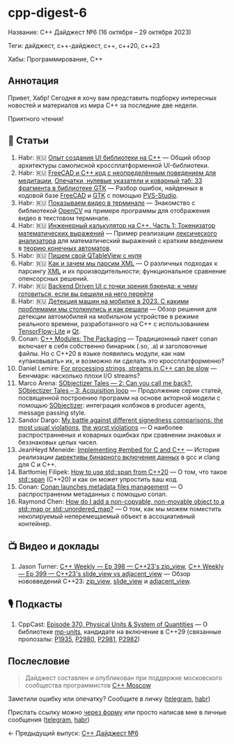 # cpp-digest-6

Название: C++ Дайджест №6 (16 октября – 29 октября 2023) 

Теги: дайджест, c++-дайджест, c++, c++20, c++23

Хабы: Программирование, C++

## Аннотация

Привет, Хабр! Сегодня я хочу вам представить подборку интересных новостей и материалов из мира C++ за последние две недели.

Приятного чтения!

## 📝 Статьи

1. Habr: 🇷🇺 [Опыт создания UI библиотеки на C++](https://habr.com/ru/articles/768336/) — Общий обзор архитектуры самописной кроссплатформенной UI-библиотеки.
2. Habr: 🇷🇺 [FreeCAD и C++ код с неопределённым поведением для медитации](https://habr.com/ru/companies/pvs-studio/articles/768388/), [Опечатки, нулевые указатели и коварный таб: 33 фрагмента в библиотеке GTK](https://habr.com/ru/companies/pvs-studio/articles/770050/) — Разбор ошибок, найденных в кодовой базе [FreeCAD](https://github.com/FreeCAD/FreeCAD) и [GTK](https://github.com/GNOME/gtk) с помощью [PVS-Studio](https://pvs-studio.com/en/pvs-studio/).
3. Habr: 🇷🇺 [Показываем видео в терминале](https://habr.com/ru/articles/768456/) — Знакомство с библиотекой [OpenCV](https://opencv.org/) на примере программы для отображения видео в текстовом терминале.
4. Habr: 🇷🇺 [Инженерный калькулятор на C++. Часть 1: Токенизатор математических выражений](https://habr.com/ru/articles/769812/) — Пример реализации [лексического анализатора](https://w.wiki/7ye5) для математический выражений с кратким введением в [теорию конечных автоматов](https://w.wiki/7ye8).
5. Habr: 🇷🇺 [Пишем свой QTableView с нуля](https://habr.com/ru/articles/761530/)
6. Habr: 🇷🇺 [Как и зачем мы парсим XML](https://habr.com/ru/companies/tensor/articles/769722/) — О различных подходах к парсингу [XML](https://ru.wikipedia.org/wiki/XML) и их производительности; функциональное сравнение опенсорсных решений.
7. Habr: 🇷🇺 [Backend Driven UI с точки зрения бэкенда: к чему готовиться, если вы решили на него перейти](https://habr.com/ru/companies/yandex/articles/768282/)
8. Habr: 🇷🇺 [Детекция машин на мобилке в 2023. С какими проблемами мы столкнулись и как решали](https://habr.com/ru/companies/raft/articles/770302/) — Обзор решения для детекции автомобилей на мобильном устройстве в режиме реального времени, разработанного на C++ с использованием [TensorFlow-Lite](https://www.tensorflow.org/lite) и [Qt](https://www.qt.io/).
9. Conan: [C++ Modules: The Packaging](https://blog.conan.io/2023/10/17/modules-the-packaging-story.html) — Традиционный пакет conan включает в себя собственно бинарник (.so, .a) и заголовочные файлы. Но с C++20 в языке появились модули, как нам «упаковывать» их, и возможно ли сделать это кроссплатформенно?
10. Daniel Lemire: [For processing strings, streams in C++ can be slow](https://lemire.me/blog/2023/10/19/for-processing-strings-streams-in-c-can-be-slow/) — Бенчмарк: насколько плохи I/O streams?
11. Marco Arena: [SObjectizer Tales — 2: Can you call me back?](https://marcoarena.wordpress.com/2023/10/19/sobjectizer-tales-2/), [SObjectizer Tales – 3: Acquisition loop](https://marcoarena.wordpress.com/2023/10/26/sobjectizer-tales-3/) — Продолжение серии статей, посвященной построению программ на основе акторной модели с помощью [SObjectizer](https://github.com/Stiffstream/sobjectizer): интеграция колбэков в producer agents, message passing style.
12. Sandor Dargo: [My battle against different signedness comparisons: the most usual violations](https://www.sandordargo.com/blog/2023/10/18/signed-unsigned-comparison-the-most-usual-violations), [the worst violations](https://www.sandordargo.com/blog/2023/10/25/signed-unsigned-comparison-the-worst-violations) — О наиболее распространненых и коварных ошибках при сравнении знаковых и беззнаковых целых чисел.
13. JeanHeyd Meneide: [Implementing #embed for C and C++](https://thephd.dev/implementing-embed-c-and-c++) — История реализации [директивы бинарного включения данных](https://en.cppreference.com/w/c/preprocessor/embed) в gcc и clang для C и C++.
14. Bartłomiej Filipek: [How to use std::span from C++20](https://www.cppstories.com/2023/span-cpp20/) — О том, что такое [std::span](https://en.cppreference.com/w/cpp/container/span) (C++20) и как он может упростить ваш код.
15. Conan: [Conan launches metadata files management](https://blog.conan.io/2023/10/24/Conan-launches-metadata-files.html) — О распространении метаданных с помощью conan.
16. Raymond Chen: [How do I add a non-copyable, non-movable object to a std::map or std::unordered_map?](https://devblogs.microsoft.com/oldnewthing/20231023-00/?p=108916) — О том, как мы можем поместить некопируемый неперемещаемый объект в ассоциативный контейнер.
   
## 📺 Видео и доклады

1. Jason Turner: [C++ Weekly — Ep 398 — C++23's zip_view](https://www.youtube.com/watch?v=MVXGdwREo_E), [C++ Weekly — Ep 399 — C++23's slide_view vs adjacent_view](https://www.youtube.com/watch?v=czmGjH16Hb0) — Обзор нововведений C++23: [zip_view](https://en.cppreference.com/w/cpp/ranges/zip_view), [slide_view](https://en.cppreference.com/w/cpp/ranges/slide_view) и [adjacent_view](https://en.cppreference.com/w/cpp/ranges/adjacent_view).

## 🎙️ Подкасты

1. CppCast: [Episode 370, Physical Units & System of Quantities](https://cppcast.com/physical_units_and_a_system_of_quantities/) — О библиотеке [mp-units](https://github.com/mpusz/mp-units), кандидате на включение в C++29 (связанные пропозалы: [P1935](https://wg21.link/p1935), [P2980](https://wg21.link/p2980), [P2981](https://wg21.link/p2981), [P2982](https://wg21.link/p2982))
 
## Послесловие

> Дайджест составлен и опубликован при поддержке московского сообщества программистов [C++ Moscow](https://t.me/cppmoscow_info)

Заметили ошибку или опечатку? Сообщите в личку ([telegram](https://t.me/eoanermine), [habr](https://habr.com/ru/conversations/eoanermine/))

Прислать ссылку можно [через форму](https://forms.yandex.ru/cloud/64f48043e010db921819c447/) или просто написав мне в личные сообщения ([telegram](https://t.me/eoanermine), [habr](https://habr.com/ru/conversations/eoanermine/))

← Предыдущий выпуск: [C++ Дайджест №6](https://habr.com/ru/articles/767818/)
